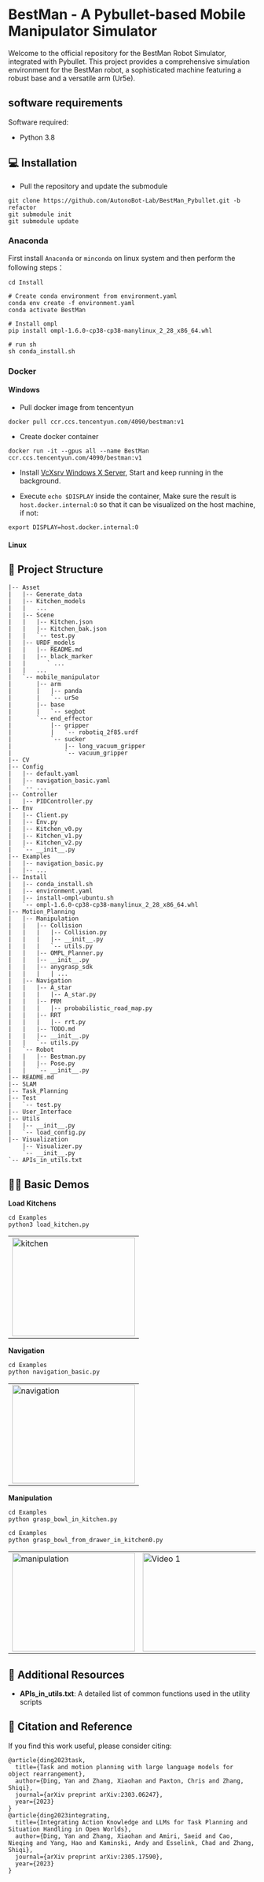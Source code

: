 # BestMan - A Pybullet-based Mobile Manipulator Simulator

Welcome to the official repository for the BestMan Robot Simulator, integrated with Pybullet. This project provides a comprehensive simulation environment for the BestMan robot, a sophisticated machine featuring a robust base and a versatile arm (Ur5e).


## software requirements
Software required:

- Python 3.8


## 💻 Installation

- Pull the repository and update the submodule

```
git clone https://github.com/AutonoBot-Lab/BestMan_Pybullet.git -b refactor
git submodule init
git submodule update
```



### Anaconda

First install `Anaconda` or `minconda` on linux system and then perform the following steps：

```
cd Install

# Create conda environment from environment.yaml
conda env create -f environment.yaml
conda activate BestMan

# Install ompl
pip install ompl-1.6.0-cp38-cp38-manylinux_2_28_x86_64.whl

# run sh
sh conda_install.sh
```



### Docker

#### Windows

- Pull docker image from tencentyun

```
docker pull ccr.ccs.tencentyun.com/4090/bestman:v1
```

- Create docker container

```
docker run -it --gpus all --name BestMan ccr.ccs.tencentyun.com/4090/bestman:v1
```

- Install [VcXsrv Windows X Server](https://sourceforge.net/projects/vcxsrv/), Start and keep running in the background.

- Execute `echo $DISPLAY` inside the container, Make sure the result is `host.docker.internal:0` so that it can be visualized on the host machine, if not:

```
export DISPLAY=host.docker.internal:0
```



#### Linux





## 🔎 Project Structure

```
|-- Asset
|   |-- Generate_data
|   |-- Kitchen_models
|   |   ...
|   |-- Scene
|   |   |-- Kitchen.json
|   |   |-- Kitchen_bak.json
|   |   `-- test.py
|   |-- URDF_models
|   |   |-- README.md
|   |   |-- black_marker
|   |      ` ...   
|   |   ...
|   `-- mobile_manipulator
|       |-- arm
|       |   |-- panda
|       |   `-- ur5e
|       |-- base
|       |   `-- segbot
|       `-- end_effector
|           |-- gripper
|           |   `-- robotiq_2f85.urdf
|           `-- sucker
|               |-- long_vacuum_gripper
|               `-- vacuum_gripper
|-- CV
|-- Config
|   |-- default.yaml
|   |-- navigation_basic.yaml
|   `-- ...
|-- Controller
|   |-- PIDController.py
|-- Env
|   |-- Client.py
|   |-- Env.py
|   |-- Kitchen_v0.py
|   |-- Kitchen_v1.py
|   |-- Kitchen_v2.py
|   `-- __init__.py
|-- Examples
|   |-- navigation_basic.py
|   |-- ...
|-- Install
|   |-- conda_install.sh
|   |-- environment.yaml
|   |-- install-ompl-ubuntu.sh
|   `-- ompl-1.6.0-cp38-cp38-manylinux_2_28_x86_64.whl
|-- Motion_Planning
|   |-- Manipulation
|   |   |-- Collision
|   |   |   |-- Collision.py
|   |   |   |-- __init__.py
|   |   |   `-- utils.py
|   |   |-- OMPL_Planner.py
|   |   |-- __init__.py
|   |   |-- anygrasp_sdk
|   |   |   | ...
|   |-- Navigation
|   |   |-- A_star
|   |   |   |-- A_star.py
|   |   |-- PRM
|   |   |   |-- probabilistic_road_map.py
|   |   |-- RRT
|   |   |   |-- rrt.py
|   |   |-- TODO.md
|   |   |-- __init__.py
|   |   `-- utils.py
|   `-- Robot
|   |   |-- Bestman.py
|   |   |-- Pose.py
|   |   `-- __init__.py
|-- README.md
|-- SLAM
|-- Task_Planning
|-- Test
|   `-- test.py
|-- User_Interface
|-- Utils
|   |-- __init__.py
|   `-- load_config.py
|-- Visualization
    |-- Visualizer.py
    `-- __init__.py
`-- APIs_in_utils.txt
```



## 👨‍💻 Basic Demos

**Load Kitchens**

```
cd Examples
python3 load_kitchen.py
```

<table>
  <tr>
    <td>
      <a href="https://www.youtube.com/watch?v=hes7J-uy2DU">
        <img src="https://img.youtube.com/vi/hes7J-uy2DU/0.jpg" alt="kitchen"     width="250" height="200">
      </a>
    </td>
  </tr>
</table>


**Navigation**

```
cd Examples
python navigation_basic.py
```

<table>
  <tr>
    <td>
      <a href="https://www.youtube.com/watch?v=_tVbxgiM-5Q">
          <img src="https://img.youtube.com/vi/_tVbxgiM-5Q/0.jpg" alt="navigation" width="250" height="200">
      </a>
    </td>
  </tr>
</table>


**Manipulation**

```
cd Examples
python grasp_bowl_in_kitchen.py
```

```
cd Examples
python grasp_bowl_from_drawer_in_kitchen0.py
```

<table>
  <tr>
    <td>
      <a href="https://www.youtube.com/watch?v=XnmEqOgxNM4">
        <img src="https://img.youtube.com/vi/XnmEqOgxNM4/0.jpg" alt="manipulation" width="250" height="200">
      </a>
    </td>
    <td>
      <a href="https://www.youtube.com/watch?v=f25d4N_Lv9w">
        <img src="https://img.youtube.com/vi/f25d4N_Lv9w/0.jpg" alt="Video 1" width="250" height="200">
      </a>
    </td>
    <td>
      <a href="https://www.youtube.com/watch?v=7gbh2OGFkCk">
        <img src="https://img.youtube.com/vi/7gbh2OGFkCk/0.jpg" alt="Video 2" width="250" height="200">
      </a>
    </td>
  </tr>
</table>



<!-- <a href="https://www.youtube.com/watch?v=f25d4N_Lv9w">
    <img src="https://img.youtube.com/vi/f25d4N_Lv9w/0.jpg" alt="OMPL" width="300" height="200">
</a>

<a href="https://www.youtube.com/watch?v=7gbh2OGFkCk">
    <img src="https://img.youtube.com/vi/7gbh2OGFkCk/0.jpg" alt="OMPL" width="300" height="200">
</a> -->



##  📘 Additional Resources

- **APIs_in_utils.txt**: A detailed list of common functions used in the utility scripts



##  🚀 Citation and Reference

If you find this work useful, please consider citing:

```
@article{ding2023task,
  title={Task and motion planning with large language models for object rearrangement},
  author={Ding, Yan and Zhang, Xiaohan and Paxton, Chris and Zhang, Shiqi},
  journal={arXiv preprint arXiv:2303.06247},
  year={2023}
}
@article{ding2023integrating,
  title={Integrating Action Knowledge and LLMs for Task Planning and Situation Handling in Open Worlds},
  author={Ding, Yan and Zhang, Xiaohan and Amiri, Saeid and Cao, Nieqing and Yang, Hao and Kaminski, Andy and Esselink, Chad and Zhang, Shiqi},
  journal={arXiv preprint arXiv:2305.17590},
  year={2023}
}
```
